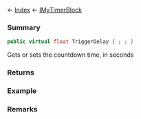 ← [Index](Api-Index) ← [IMyTimerBlock](SpaceEngineers.Game.ModAPI.Ingame.IMyTimerBlock)

### Summary

```csharp
public virtual float TriggerDelay { ; ; }
```

Gets or sets the countdown time, in seconds

### Returns

### Example

### Remarks

